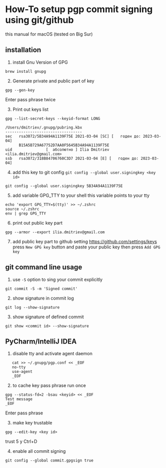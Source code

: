 # How-To setup pgp commit signing using git/github

this manual for macOS (tested on Big Sur)

## installation

1. install Gnu Version of GPG
```shell
brew install gnupg
```

2. Generate private and public part of key
```shell
gpg --gen-key
```
Enter pass phrase twice

3. Print out keys list
```shell
gpg --list-secret-keys --keyid-format LONG
```

```text
/Users/dmitriev/.gnupg/pubring.kbx
----------------------------------
sec   rsa3072/5B34A94A1139F75E 2021-03-04 [SC] [   годен до: 2023-03-04]
      B15A5B729A67752D7AA0F5645B34A94A1139F75E
uid               [  абсолютно ] Ilia Dmitriev <ilia.dmitriev@gmail.com>
ssb   rsa3072/318B84706760C3D7 2021-03-04 [E] [   годен до: 2023-03-04]
```

4. add this key to git config
`git config --global user.signingkey <key id>`
```shell
git config --global user.signingkey 5B34A94A1139F75E
```

5. add variable GPG_TTY to your shell
this variable points to your tty
```shell
echo 'export GPG_TTY=$(tty)' >> ~/.zshrc
source ~/.zshrc
env | grep GPG_TTY
```

6. print out public key part
```shell
gpg --armor --export ilia.dmitriev@gmail.com
```

7. add public key part to github setting
   https://github.com/settings/keys
   press `New GPG key` button and paste your public key
   then press `Add GPG key`


## git command line usage

1. use `-S` option to sing your commit explicitly
```shell
git commit -S -m 'Signed commit'
```

2. show signature in commit log
```shell
git log --show-signature
```

3. show signature of defined commit
```shell
git show <commit id> --show-signature
```

## PyCharm/IntelliJ IDEA

1. disable tty and activate agent daemon
```shell
   cat >> ~/.gnupg/pgp.conf << _EOF
   no-tty
   use-agent
   _EOF
```

2. to cache key pass phrase run once
```shell
gpg --status-fd=2 -bsau <keyid> << _EOF
Test message
_EOF
```
Enter pass phrase

3. make key trustable
```shell
gpg --edit-key <key id>
```
trust
5
y
Ctrl+D

4. enable all commit signing
```shell
git config --global commit.gpgsign true
```

